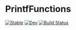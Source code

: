 # PrintfFunctions

[![Stable](https://img.shields.io/badge/docs-stable-blue.svg)](https://genkuroki.github.io/PrintfFunctions.jl/stable)
[![Dev](https://img.shields.io/badge/docs-dev-blue.svg)](https://genkuroki.github.io/PrintfFunctions.jl/dev)
[![Build Status](https://travis-ci.com/genkuroki/PrintfFunctions.jl.svg?branch=master)](https://travis-ci.com/genkuroki/PrintfFunctions.jl)
